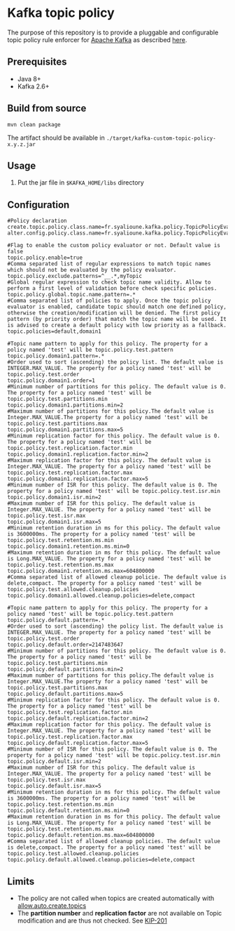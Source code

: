 # Kafka topic policy

The purpose of this repository is to provide a pluggable and configurable topic policy rule enforcer for [Apache Kafka](https://kafka.apache.org/) as described [here](https://kafka.apache.org/documentation/#brokerconfigs_create.topic.policy.class.name).

## Prerequisites

* Java 8+
* Kafka 2.6+

## Build from source

```
mvn clean package
```

The artifact should be available in `./target/kafka-custom-topic-policy-x.y.z.jar`

## Usage

1. Put the jar file in `$KAFKA_HOME/libs` directory

## Configuration

```properties
#Policy declaration
create.topic.policy.class.name=fr.syalioune.kafka.policy.TopicPolicyEvaluator
alter.config.policy.class.name=fr.syalioune.kafka.policy.TopicPolicyEvaluator

#Flag to enable the custom policy evaluator or not. Default value is false
topic.policy.enable=true
#Comma separated list of regular expressions to match topic names which should not be evaluated by the policy evaluator.
topic.policy.exclude.patterns=^__.*,myTopic
#Global regular expression to check topic name validity. Allow to perform a first level of validation before check specific policies.
topic.policy.global.topic.name.pattern=.*
#Comma separated list of policies to apply. Once the topic policy evaluator is enabled, candidate topic should match one defined policy, otherwise the creation/modification will be denied. The first policy pattern (by priority order) that match the topic name will be used. It is advised to create a default policy with low priority as a fallback.
topic.policies=default,domain1

#Topic name pattern to apply for this policy. The property for a policy named 'test' will be topic.policy.test.pattern
topic.policy.domain1.pattern=.*
#Order used to sort (ascending) the policy list. The default value is INTEGER.MAX_VALUE. The property for a policy named 'test' will be topic.policy.test.order
topic.policy.domain1.order=1
#Minimum number of partitions for this policy. The default value is 0. The property for a policy named 'test' will be topic.policy.test.partitions.min
topic.policy.domain1.partitions.min=2
#Maximum number of partitions for this policy.The default value is Integer.MAX_VALUE.The property for a policy named 'test' will be topic.policy.test.partitions.max
topic.policy.domain1.partitions.max=5
#Minimum replication factor for this policy. The default value is 0. The property for a policy named 'test' will be topic.policy.test.replication.factor.min
topic.policy.domain1.replication.factor.min=2
#Maximum replication factor for this policy. The default value is Integer.MAX_VALUE. The property for a policy named 'test' will be topic.policy.test.replication.factor.max
topic.policy.domain1.replication.factor.max=5
#Minimum number of ISR for this policy. The default value is 0. The property for a policy named 'test' will be topic.policy.test.isr.min
topic.policy.domain1.isr.min=2
#Maximum number of ISR for this policy. The default value is Integer.MAX_VALUE. The property for a policy named 'test' will be topic.policy.test.isr.max
topic.policy.domain1.isr.max=5
#Minimum retention duration in ms for this policy. The default value is 3600000ms. The property for a policy named 'test' will be topic.policy.test.retention.ms.min
topic.policy.domain1.retention.ms.min=0
#Maximum retention duration in ms for this policy. The default value is Long.MAX_VALUE. The property for a policy named 'test' will be topic.policy.test.retention.ms.max
topic.policy.domain1.retention.ms.max=604800000
#Comma separated list of allowed cleanup policie. The default value is delete,compact. The property for a policy named 'test' will be topic.policy.test.allowed.cleanup.policies
topic.policy.domain1.allowed.cleanup.policies=delete,compact

#Topic name pattern to apply for this policy. The property for a policy named 'test' will be topic.policy.test.pattern
topic.policy.default.pattern=.*
#Order used to sort (ascending) the policy list. The default value is INTEGER.MAX_VALUE. The property for a policy named 'test' will be topic.policy.test.order
topic.policy.default.order=2147483647
#Minimum number of partitions for this policy. The default value is 0. The property for a policy named 'test' will be topic.policy.test.partitions.min
topic.policy.default.partitions.min=2
#Maximum number of partitions for this policy.The default value is Integer.MAX_VALUE.The property for a policy named 'test' will be topic.policy.test.partitions.max
topic.policy.default.partitions.max=5
#Minimum replication factor for this policy. The default value is 0. The property for a policy named 'test' will be topic.policy.test.replication.factor.min
topic.policy.default.replication.factor.min=2
#Maximum replication factor for this policy. The default value is Integer.MAX_VALUE. The property for a policy named 'test' will be topic.policy.test.replication.factor.max
topic.policy.default.replication.factor.max=5
#Minimum number of ISR for this policy. The default value is 0. The property for a policy named 'test' will be topic.policy.test.isr.min
topic.policy.default.isr.min=2
#Maximum number of ISR for this policy. The default value is Integer.MAX_VALUE. The property for a policy named 'test' will be topic.policy.test.isr.max
topic.policy.default.isr.max=5
#Minimum retention duration in ms for this policy. The default value is 3600000ms. The property for a policy named 'test' will be topic.policy.test.retention.ms.min
topic.policy.default.retention.ms.min=0
#Maximum retention duration in ms for this policy. The default value is Long.MAX_VALUE. The property for a policy named 'test' will be topic.policy.test.retention.ms.max
topic.policy.default.retention.ms.max=604800000
#Comma separated list of allowed cleanup policies. The default value is delete,compact. The property for a policy named 'test' will be topic.policy.test.allowed.cleanup.policies
topic.policy.default.allowed.cleanup.policies=delete,compact
```

## Limits

* The policy are not called when topics are created automatically with [allow.auto.create.topics](https://kafka.apache.org/documentation/#consumerconfigs_allow.auto.create.topics)
* The **partition number** and **replication factor** are not available on Topic modification and are thus not checked. See [KIP-201](https://cwiki.apache.org/confluence/display/KAFKA/KIP-201%3A+Rationalising+Policy+interfaces) 
